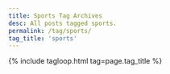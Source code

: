 ```yaml
---
title: Sports Tag Archives
desc: All posts tagged sports.
permalink: /tag/sports/
tag_title: 'sports'
---
```

{% include tagloop.html tag=page.tag_title %}